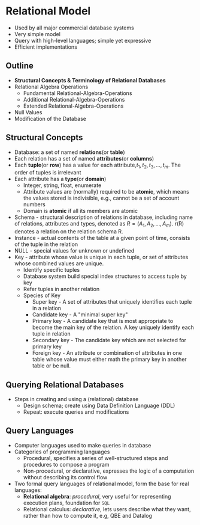# Relational Model 

* Used by all major commercial database systems 
* Very simple model 
* Query with high-level languages; simple yet expressive 
* Efficient implementations 

## Outline 
* **Structural Concepts & Terminology of Relational Databases**
* Relational Algebra Operations 
  * Fundamental Relational-Algebra-Operations 
  * Additional Relational-Algebra-Operations 
  * Extended Relational-Algebra-Operations 
* Null Values 
* Modification of the Database 

## Structural Concepts 
* Database: a set of named **relations**(or **table**)
* Each relation has a set of named **attributes**(or **columns**)
* Each **tuple**(or **row**) has a value for each attribute,$t_1, t_2, t_3, \dots, t_m$. The order of tuples is irrelevant 
* Each attribute has a **type**(or **domain**) 
  * Integer, string, float, enumerate 
  * Attribute values are (normally) required to be **atomic**, which means the values stored is indivisible, e.g., cannot be a set of account numbers
  * Domain is **atomic** if all its members are atomic
* Schema - structural description of relations in database, including name of relations, attributes and types, denoted as $R = (A_1, A_2, \dots, A_m)$. r(R) denotes a relation on the relation schema R. 
* Instance - actual contents of the table at a given point of time, consists of the tuple in the relation
* NULL - special values for unknown or undefined 
* Key - attribute whose value is unique in each tuple, or set of attributes whose combined values are unique. 
  * Identify specific tuples 
  * Database system build special index structures to access tuple by key 
  * Refer tuples in another relation
  * Species of Key
    * Super key - A set of attributes that uniquely identifies each tuple in a relation 
    * Candidate key - A "minimal super key"
    * Primary key - A candidate key that is most appropriate to become the main key of the relation. A key uniquely identify each tuple in relation 
    * Secondary key - The candidate key which are not selected for primary key 
    * Foreign key - An attribute or combination of attributes in one table whose value must either math the primary key in another table or be null.

## Querying Relational Databases

* Steps in creating and using a (relational) database 
  * Design schema; create using Data Definition Language (DDL) 
  * Repeat: execute queries and modifications 

## Query Languages 
* Computer languages used to make queries in database
* Categories of programming languages 
  * Procedural, specifies a series of well-structured steps and procedures to compose a program 
  * Non-procedural, or declarative, expresses the logic of a computation without describing its control flow
* Two formal query languages of relational model, form the base for real languages:
  * **Relational algebra**: *procedural*, very useful for representing execution plans, foundation for `SQL`
  * Relational calculus: *declarative*, lets users describe what they want, rather than how to compute it, e.g, QBE and Datalog

